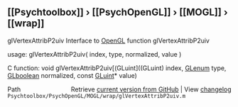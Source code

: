 ## [[Psychtoolbox]] &#8250; [[PsychOpenGL]] &#8250; [[MOGL]] &#8250; [[wrap]]

glVertexAttribP2uiv  Interface to [OpenGL](OpenGL) function glVertexAttribP2uiv  
  
usage:  glVertexAttribP2uiv( index, type, normalized, value )  
  
C function:  void glVertexAttribP2uiv[(GLuint]((GLuint) index, [GLenum](GLenum) type, [GLboolean](GLboolean) normalized, const [GLuint](GLuint)\* value)  




<div class="code_header" style="text-align:right;">
  <span style="float:left;">Path&nbsp;&nbsp;</span> <span class="counter">Retrieve <a href=
  "https://raw.github.com/Psychtoolbox-3/Psychtoolbox-3/beta/Psychtoolbox/PsychOpenGL/MOGL/wrap/glVertexAttribP2uiv.m">current version from GitHub</a> | View <a href=
  "https://github.com/Psychtoolbox-3/Psychtoolbox-3/commits/beta/Psychtoolbox/PsychOpenGL/MOGL/wrap/glVertexAttribP2uiv.m">changelog</a></span>
</div>
<div class="code">
  <code>Psychtoolbox/PsychOpenGL/MOGL/wrap/glVertexAttribP2uiv.m</code>
</div>

